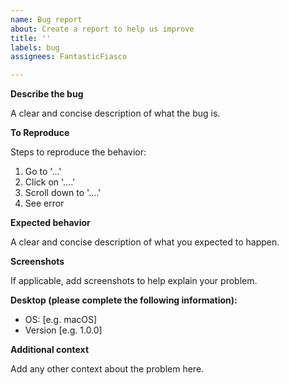 ```yaml
---
name: Bug report
about: Create a report to help us improve
title: ''
labels: bug
assignees: FantasticFiasco

---
```


**Describe the bug**

A clear and concise description of what the bug is.

**To Reproduce**

Steps to reproduce the behavior:
1. Go to '...'
2. Click on '....'
3. Scroll down to '....'
4. See error

**Expected behavior**

A clear and concise description of what you expected to happen.

**Screenshots**

If applicable, add screenshots to help explain your problem.

**Desktop (please complete the following information):**

- OS: [e.g. macOS]
- Version [e.g. 1.0.0]

**Additional context**

Add any other context about the problem here.
